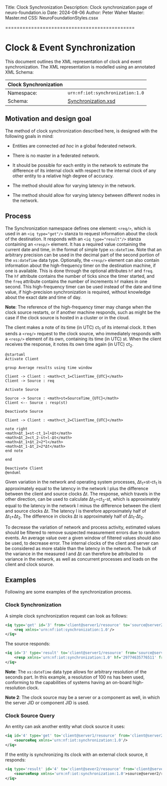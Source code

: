 ﻿Title: Clock Synchronization
Description: Clock synchronization page of neuro-foundation.io
Date: 2024-08-06
Author: Peter Waher
Master: Master.md
CSS: NeuroFoundationStyles.cssx

=============================================

Clock & Event Synchronization
===================================

This document outlines the XML representation of clock and event synchronization. The XML representation is modelled using an annotated XML Schema:

| Clock Synchronization                                           ||
| ------------|----------------------------------------------------|
| Namespace:  | `urn:nf:iot:synchronization:1.0`                   |
| Schema:     | [Synchronization.xsd](Schemas/Synchronization.xsd) |


Motivation and design goal
----------------------------

The method of clock synchronization described here, is designed with the following goals in mind:

* Entities are connected *ad hoc* in a global federated network.

* There is no master in a federated network.

* It should be possible for each entity in the network to estimate the difference of its internal clock with respect to the internal clock of any other entity
to a relative high degree of accuracy.

* The method should allow for varying latency in the network.

* The method should allow for varying latency between different nodes in the network.


Process
------------------------

The Synchronization namespace defines one element: `<req/>`, which is used in an `<iq type="get"/>` stanza to request information about the clock of the destination.
It responds with an `<iq type="result"/>` stanza containing an `<resp/>` element. It has a required value containing the current date and time, in the format of
simple type `xs:dateTime`. Note that an arbitrary precision can be used in the decimal part of the second portion of the `xs:dateTime` data type.
Optionally, the `<resp/>` element can also contain information about the high-frequency timer on the destination machine, if one is available. This is done
through the optional attributes `hf` and `freq`. The `hf` attribute contains the number of ticks since the timer started, and the `freq` attribute contains
the number of increments `hf` makes in one second. This high-frequency timer can be used instead of the date and time value, if high-precision synchronization 
is required, without knowledge about the exact date and time of day.

**Note**: The reference of the high-frequency timer may change when the clock source restarts, or if another machine responds, such as might be the case if the
clock source is hosted in a cluster or in the cloud.

The client makes a note of its time (in UTC) ct<sub>1</sub> of its internal clock. It then sends a `<req/>` request to the clock source, who immediately responds 
with a `<resp/>` element of its own, containing its time (in UTC) st. When the client receives the response, it notes its own time again (in UTC) ct<sub>2</sub>.

```uml:Clock Synchronization
@startuml
Activate Client

group Average results using time window

Client -> Client : <math>ct_1=ClientTime_{UTC}</math>
Client -> Source : req

Activate Source

Source -> Source : <math>st=SourceTime_{UTC}</math>
Client <-- Source : resp(st)

Deactivate Source

Client -> Client : <math>ct_2=ClientTime_{UTC}</math>

note right
<math>Δt_1=st-ct_1≈l+Δt</math>
<math>Δt_2=ct_2-st≈l-Δt</math>
<math>Δt_1+Δt_2≈2*l</math>
<math>Δt_1-Δt_2≈2*Δt</math>
end note

end

Deactivate Client
@enduml
```

Given variation in the network and operating system processes, Δt<sub>1</sub>=st-ct<sub>1</sub> is approximately equal to the latency in the network l plus the 
difference between the client and source clocks Δt. The response, which travels in the other direction, can be used to calculate Δt<sub>2</sub>=ct<sub>2</sub>-st,
which is approximately equal to the latency in the network l minus the difference between the client and source clocks Δt. The latency l is therefore approximately 
half of Δt<sub>1</sub>+Δt<sub>2</sub>. The difference in clocks Δt is approximately half of Δt<sub>1</sub>-Δt<sub>2</sub>.

To decrease the variation of network and process activity, estimated values should be filtered to remove suspected measurement errors due to random events. An average 
value over a given window of filtered values should also be used, to decrease error. The internal clocks of the client and server can be
considered as more stable than the latency in the network. The bulk of the variance in the measured l and Δt can therefore be attributed to variance in the network,
as well as concurrent processes and loads on the client and clock source.

Examples
-------------

Following are some examples of the synchronization process.

### Clock Synchronization

A simple clock synchronization request can look as follows:

```xml
<iq type='get' id='3' from='client@server1/resource' to='source@server2/resource'>
    <req xmlns='urn:nf:iot:synchronization:1.0'/>
</iq>
```

The source responds:

```xml
<iq id='3' type='result' to='client@server1/resource' from='source@server2/resource'>
    <resp xmlns='urn:nf:iot:synchronization:1.0' hf='29774635776511' freq='2630640'>2018-07-02T09:47:38.5102314Z</resp>
</iq>
```

**Note**: The `xs:dateTime` data type allows for arbitrary resolution of the seconds part. In this example, a resolution of 100 ns has been used,
conforming to the capabilities of systems having an on-board high-resolution clock.

**Note 2**: The clock source may be a server or a component as well, in which the server JID or component JID is used.

### Clock Source Query

An entity can ask another entity what clock source it uses:

```xml
<iq id='4' type='get' to='client@server1/resource' from='client@server2/resource'>
    <sourceReq xmlns='urn:nf:iot:synchronization:1.0'/>
</iq>
```

If the entity is synchronizing its clock with an external clock source, it responds:

```xml
<iq type='result' id='4' to='client@sever2/resource' from='client@server1/resource'>
    <sourceResp xmlns='urn:nf:iot:synchronization:1.0'>source@server2/resource</source>
</iq>
```
